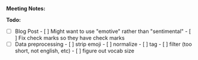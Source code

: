 **Meeting Notes:**

**Todo:**

- [ ] Blog Post
      - [ ] Might want to use "emotive" rather than "sentimental"
      - [ ] Fix check marks so they have check marks
- [ ] Data preprocessing
      - [ ] strip emoji
      - [ ] normalize
      - [ ] tag
      - [ ] filter (too short, not english, etc)
      - [ ] figure out vocab size